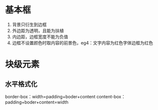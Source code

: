 # 基本框
1. 背景只衍生到边框
2. 外边距为透明，且能为扶植
3. 内边距，边框宽度不能为负值
4. 边框不设置颜色时取内容的前景色，eg4：文字内容为红色字体边框为红色

# 块级元素
## 水平格式化
border-box：width=padding+boder+content
content-box：padding+boder+content=width





